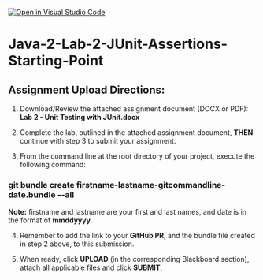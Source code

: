 [![Open in Visual Studio Code](https://classroom.github.com/assets/open-in-vscode-c66648af7eb3fe8bc4f294546bfd86ef473780cde1dea487d3c4ff354943c9ae.svg)](https://classroom.github.com/online_ide?assignment_repo_id=10316292&assignment_repo_type=AssignmentRepo)
# Java-2-Lab-2-JUnit-Assertions-Starting-Point

## Assignment Upload Directions:
1. Download/Review the attached assignment document (DOCX or PDF):   **Lab 2 - Unit Testing with JUnit.docx**

2. Complete the lab, outlined in the attached assignment document, **THEN** continue with step 3 to submit your assignment.

3. From the command line at the root directory of your project,  execute the following command:
  ### git bundle create firstname-lastname-gitcommandline-date.bundle --all
  
  **Note:** firstname and lastname are your first and last names, and date is in the format of **mmddyyyy**.
  
4. Remember to add the link to your **GitHub PR**, and the bundle file created in step 2 above, to this submission.

5. When ready, click **UPLOAD** (in the corresponding Blackboard section), attach all applicable files and click **SUBMIT**.
